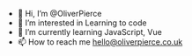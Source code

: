 - 👋 Hi, I’m @OliverPierce
- 👀 I’m interested in Learning to code
- 🌱 I’m currently learning JavaScript, Vue
- 📫 How to reach me hello@oliverpierce.co.uk

<!---
OliverPierce/OliverPierce is a ✨ special ✨ repository because its `README.md` (this file) appears on your GitHub profile.
You can click the Preview link to take a look at your changes.
--->
